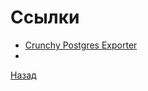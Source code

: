 # Ссылки

- [Crunchy Postgres Exporter](https://access.crunchydata.com/documentation/postgres-operator/4.6.2/advanced/crunchy-postgres-exporter/)
- 

[Назад](../README.md)